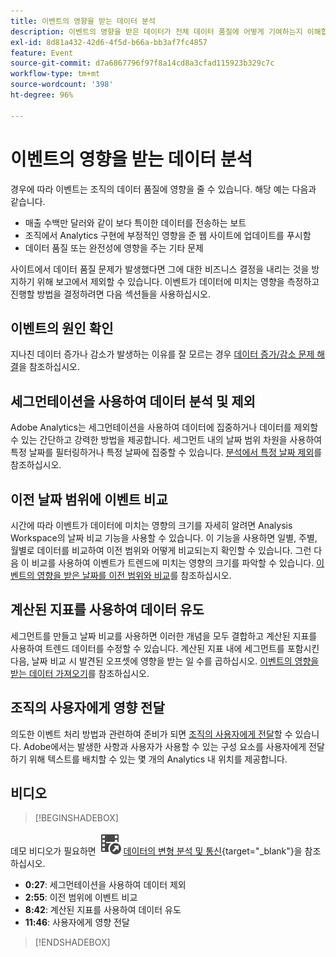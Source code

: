 ```yaml
---
title: 이벤트의 영향을 받는 데이터 분석
description: 이벤트의 영향을 받은 데이터가 전체 데이터 품질에 어떻게 기여하는지 이해합니다.
exl-id: 8d81a432-42d6-4f5d-b66a-bb3af7fc4857
feature: Event
source-git-commit: d7a6867796f97f8a14cd8a3cfad115923b329c7c
workflow-type: tm+mt
source-wordcount: '398'
ht-degree: 96%

---
```


# 이벤트의 영향을 받는 데이터 분석

경우에 따라 이벤트는 조직의 데이터 품질에 영향을 줄 수 있습니다. 해당 예는 다음과 같습니다.

* 매출 수백만 달러와 같이 보다 특이한 데이터를 전송하는 보트
* 조직에서 Analytics 구현에 부정적인 영향을 준 웹 사이트에 업데이트를 푸시함
* 데이터 품질 또는 완전성에 영향을 주는 기타 문제

사이트에서 데이터 품질 문제가 발생했다면 그에 대한 비즈니스 결정을 내리는 것을 방지하기 위해 보고에서 제외할 수 있습니다. 이벤트가 데이터에 미치는 영향을 측정하고 진행할 방법을 결정하려면 다음 섹션들을 사용하십시오.

## 이벤트의 원인 확인

지나친 데이터 증가나 감소가 발생하는 이유를 잘 모르는 경우 [데이터 증가/감소 문제 해결](spikes-drops.md)을 참조하십시오.

## 세그먼테이션을 사용하여 데이터 분석 및 제외

Adobe Analytics는 세그먼테이션을 사용하여 데이터에 집중하거나 데이터를 제외할 수 있는 간단하고 강력한 방법을 제공합니다. 세그먼트 내의 날짜 범위 차원을 사용하여 특정 날짜를 필터링하거나 특정 날짜에 집중할 수 있습니다. [분석에서 특정 날짜 제외](segments.md)를 참조하십시오.

## 이전 날짜 범위에 이벤트 비교

시간에 따라 이벤트가 데이터에 미치는 영향의 크기를 자세히 알려면 Analysis Workspace의 날짜 비교 기능을 사용할 수 있습니다. 이 기능을 사용하면 일별, 주별, 월별로 데이터를 비교하여 이전 범위와 어떻게 비교되는지 확인할 수 있습니다. 그런 다음 이 비교를 사용하여 이벤트가 트렌드에 미치는 영향의 크기를 파악할 수 있습니다. [이벤트의 영향을 받은 날짜를 이전 범위와 비교](compare-dates.md)를 참조하십시오.

## 계산된 지표를 사용하여 데이터 유도

세그먼트를 만들고 날짜 비교를 사용하면 이러한 개념을 모두 결합하고 계산된 지표를 사용하여 트렌드 데이터를 수정할 수 있습니다. 계산된 지표 내에 세그먼트를 포함시킨 다음, 날짜 비교 시 발견된 오프셋에 영향을 받는 일 수를 곱하십시오. [이벤트의 영향을 받는 데이터 가져오기](calcmetrics.md)를 참조하십시오.

## 조직의 사용자에게 영향 전달

의도한 이벤트 처리 방법과 관련하여 준비가 되면 [조직의 사용자에게 전달](communicate.md)할 수 있습니다. Adobe에서는 발생한 사항과 사용자가 사용할 수 있는 구성 요소를 사용자에게 전달하기 위해 텍스트를 배치할 수 있는 몇 개의 Analytics 내 위치를 제공합니다.

## 비디오

>[!BEGINSHADEBOX]

데모 비디오가 필요하면 ![VideoCheckedOut](/help/assets/icons/VideoCheckedOut.svg) [데이터의 변형 분석 및 통신](https://video.tv.adobe.com/v/33316?quality=12&learn=on){target="_blank"}을 참조하십시오.

* **0:27**: 세그먼테이션을 사용하여 데이터 제외
* **2:55**: 이전 범위에 이벤트 비교
* **8:42**: 계산된 지표를 사용하여 데이터 유도
* **11:46**: 사용자에게 영향 전달

>[!ENDSHADEBOX]


